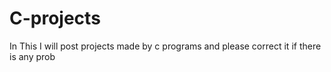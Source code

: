 # C-projects
In This I will post projects made by c programs and please correct it if there is any prob
